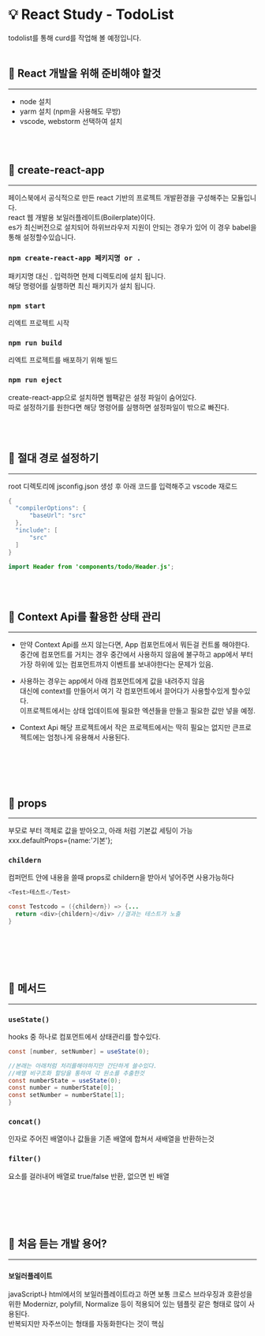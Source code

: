 # 💡 React Study - TodoList

todolist를 통해 curd를 작업해 볼 예정입니다.
<br><br>

## 👀 React 개발을 위해 준비해야 할것
---
- node 설치
- yarm 설치 (npm을 사용해도 무방)
- vscode, webstorm 선택하여 설치

<br><br>
## 👀 create-react-app
---
페이스북에서 공식적으로 만든 react 기반의 프로젝트 개발환경을 구성해주는 모듈입니다.<br>
react 웹 개발용 보일러플레이트(Boilerplate)이다.<br>
es가 최신버전으로 설치되어 하위브라우저 지원이 안되는 경우가 있어  이 경우 babel을 통해 설정할수있습니다. 
<br>
### `npm create-react-app 페키지명 or .`
패키지명 대신 . 입력하면 현제 디렉토리에 설치 됩니다.<br>
해당 명령어를 실행하면 최신 패키지가 설치 됩니다.<br>

### `npm start`
리엑트 프로젝트 시작

### `npm run build`
리엑트 프로젝트를 배포하기 위해 빌드 
### `npm run eject`
create-react-app으로 설치하면 웹팩같은 설정 파일이 숨어있다.<br>
따로 설정하기를 원한다면 해당 명령어를 실행하면 설정파일이 밖으로 빠진다.

<br><br>
## 👀 절대 경로 설정하기
---
root 디렉토리에 jsconfig.json 생성 후 아래 코드를 입력해주고 vscode 재로드
```java
{
  "compilerOptions": {
      "baseUrl": "src"
  },
  "include": [
      "src"
  ]
}
```
```java
import Header from 'components/todo/Header.js';
```

<br><br>
## 👀 Context Api를 활용한 상태 관리
---
- 만약 Context Api를 쓰지 않는다면, App 컴포먼트에서 뭐든걸 컨트롤 해야한다.<br>
중간에 컴포먼트를 거치는 경우 중간에서 사용하지 않음에 불구하고 app에서 부터 가장 하위에 있는 컴포먼트까지 이벤트를 보내야한다는 문제가 있음. 

- 사용하는 경우는 app에서 아래 컴포먼트에게 값을 내려주지 않음<br>
대신에 context를 만들어서 여기 각 컴포먼트에서 끌어다가 사용할수있게 할수있다. <br>
이프로젝트에서는 상태 업데이트에 필요한 엑션들을 만들고 필요한 값만 넣을 예정. 

- Context Api 해당 프로젝트에서 작은 프로젝트에서는 딱히 필요는 없지만 큰프로젝트에는 엄청나게 유용해서 사용된다. 

<br><br><br><br>
## 👀 props
---
부모로 부터 객체로 값을 받아오고, 아래 처럼 기본값 세팅이 가능  <br>
xxx.defaultProps={name:'기본'}; 
### `childern`
컴퍼먼트 안에 내용을 쓸때 props로 childern을 받아서 넣어주면 사용가능하다<br>
```java
<Test>테스트</Test>

const Testcodo = ({childern}) => {...
  return <div>{childern}</div> //결과는 테스트가 노출
}
```
  

<br><br><br><br>
## 👀 메서드
---
### `useState()`
hooks 중 하나로 컴포먼트에서 상태관리를 할수있다. 
```java
const [number, setNumber] = useState(0);

//본래는 아래처럼 처리를해야하지만 간단하게 쓸수있다.
//배열 비구조화 할당을 통하여 각 원소를 추출한것
const numberState = useState(0);
const number = numberState[0];
const setNumber = numberState[1];
}
```

### `concat()`
인자로 주어진 배열이나 값들을 기존 배열에 합쳐서 새배열을 반환하는것

### `filter()`
요소를 걸러내어 배열로 true/false 반환, 없으면 빈 배열


<br><br><br><br>



## 📌 처음 듣는 개발 용어?
---
### `보일러플레이트`
javaScript나 html에서의 보일러플레이트라고 하면 보통 크로스 브라우징과 호환성을 위한 Modernizr, polyfill, Normalize 등이 적용되어 있는 템플릿 같은 형태로 많이 사용된다.\
반복되지만 자주쓰이는 형태를 자동화한다는 것이 핵심
